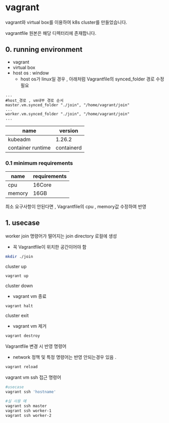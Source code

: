 # vagrant
vagrant와 virtual box를 이용하여 k8s cluster를 만들었습니다.

vagrantfile 원본은 해당 디렉터리에 존재합니다.

## 0. running environment
- vagrant 
- virtual box 
- host os : window
    - host os가 linux일 경우 , 아래처럼 Vagrantfile의 synced_folder 경로 수정 필요
```Vagrantfile
...
#host_경로 , vm내부 경로 순서
master.vm.synced_folder "./join", "/home/vagrant/join"
...
worker.vm.synced_folder "./join", "/home/vagrant/join"
...
```

|name | version| 
|--|--|
|kubeadm |1.26.2 |
|container runtime |containerd |

### 0.1 minimum requirements
|name |requirements | 
|--|--|
|cpu |16Core |
|memory |16GB |

최소 요구사항이 안된다면 , Vagrantfile의 cpu , memory값 수정하여 반영

## 1. usecase
worker join 명령어가 떨어지는 join directory 로컬에 생성 
- 꼭 Vagrantfile이 위치한 공간이어야 함
```bash
mkdir ./join
```

cluster up
```bash
vagrant up
```

cluster down
- vagrant vm 종료
```bash
vagrant halt
```

cluster exit
- vagrant vm 제거
```bash
vagrant destroy
```

Vagrantfile 변경 시 반영 명령어
- network 정책 및 특정 명령어는 반영 안되는경우 있음 .
```bash
vagrant reload
```

vagrant vm ssh 접근 명령어
```bash
#usecase
vagrant ssh 'hostname'

#실 사용 예
vagrant ssh master
vagrant ssh worker-1
vagrant ssh worker-2
```